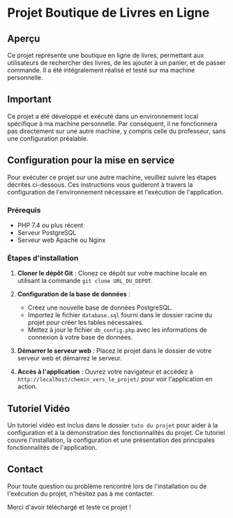 # Projet Boutique de Livres en Ligne

## Aperçu

Ce projet représente une boutique en ligne de livres, permettant aux utilisateurs de rechercher des livres, de les ajouter à un panier, et de passer commande. Il a été intégralement réalisé et testé sur ma machine personnelle. 

## Important

Ce projet a été développé et exécuté dans un environnement local spécifique à ma machine personnelle. Par conséquent, il ne fonctionnera pas directement sur une autre machine, y compris celle du professeur, sans une configuration préalable.

## Configuration pour la mise en service

Pour exécuter ce projet sur une autre machine, veuillez suivre les étapes décrites ci-dessous. Ces instructions vous guideront à travers la configuration de l'environnement nécessaire et l'exécution de l'application.

### Prérequis

- PHP 7.4 ou plus récent
- Serveur PostgreSQL
- Serveur web Apache ou Nginx

### Étapes d'installation

1. **Cloner le dépôt Git** : Clonez ce dépôt sur votre machine locale en utilisant la commande `git clone URL_DU_DEPOT`.

2. **Configuration de la base de données** :
   - Créez une nouvelle base de données PostgreSQL.
   - Importez le fichier `database.sql` fourni dans le dossier racine du projet pour créer les tables nécessaires.
   - Mettez à jour le fichier `db_config.php` avec les informations de connexion à votre base de données.

3. **Démarrer le serveur web** : Placez le projet dans le dossier de votre serveur web et démarrez le serveur.

4. **Accès à l'application** : Ouvrez votre navigateur et accédez à `http://localhost/chemin_vers_le_projet/` pour voir l'application en action.

## Tutoriel Vidéo

Un tutoriel vidéo est inclus dans le dossier `tuto du projet` pour aider à la configuration et à la démonstration des fonctionnalités du projet. Ce tutoriel couvre l'installation, la configuration et une présentation des principales fonctionnalités de l'application.

## Contact

Pour toute question ou problème rencontré lors de l'installation ou de l'exécution du projet, n'hésitez pas à me contacter. 

Merci d'avoir téléchargé et testé ce projet !

